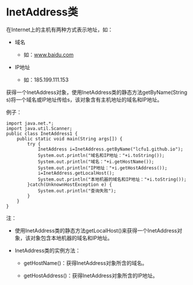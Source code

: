 # InetAddress类

在Internet上的主机有两种方式表示地址，如：

- 域名

  - 如：www.baidu.com

- IP地址

  - 如：185.199.111.153

获得一个InetAddress对象，使用InetAddress类的静态方法getByName(String s)将一个域名或IP地址传给s，该对象含有主机地址的域名和IP地址。

例子：

```
import java.net.*;
import java.util.Scanner;
public class InetAddress1 {
	public static void main(String args[]) {
		try {
			InetAddress i=InetAddress.getByName("lcfu1.github.io");
			System.out.println("域名和IP地址："+i.toString());
			System.out.println("域名："+i.getHostName());
			System.out.println("IP地址："+i.getHostAddress());
			i=InetAddress.getLocalHost();
			System.out.println("本地机器的域名和IP地址："+i.toString());
		}catch(UnknownHostException e) {
			System.out.println("查询失败");
		}
	}
}
```

注：

- 使用InetAddress类的静态方法getLocalHost()来获得一个InetAddress对象，该对象包含本地机器的域名和IP地址。

- InetAddress类的实例方法：

  - getHostName()：获得InetAddress对象所含的域名。

  - getHostAddress()：获得InetAddress对象所含的IP地址。